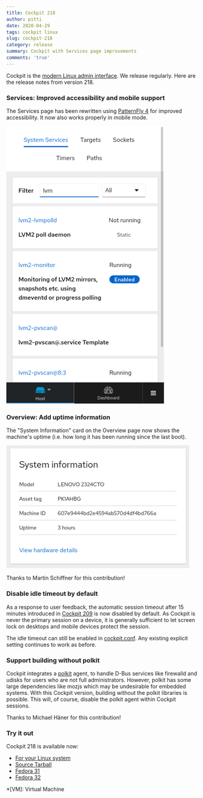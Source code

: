 ```yaml
---
title: Cockpit 218
author: pitti
date: 2020-04-29
tags: cockpit linux
slug: cockpit-218
category: release
summary: Cockpit with Services page improvements
comments: 'true'
---
```


Cockpit is the [modern Linux admin interface](https://cockpit-project.org/). We release regularly. Here are the release notes from version 218.

### Services: Improved accessibility and mobile support

The Services page has been rewritten using [PatternFly 4](https://www.patternfly.org/v4/) for improved accessibility. It now also works properly in mobile mode.

![Services page mobile mode](/images/services-pf4-mobile.png)

### Overview: Add uptime information

The "System Information" card on the Overview page now shows the machine's uptime (i.e. how long it has been running since the last boot).

![Overview uptime](/images/overview-uptime.png)

Thanks to Martin Schiffner for this contribution!

### Disable idle timeout by default

As a response to user feedback, the automatic session timeout after 15 minutes introduced in [Cockpit 209](https://cockpit-project.org/blog/cockpit-209.html) is now disabled by default. As Cockpit is never the primary session on a device, it is generally sufficient to let screen lock on desktops and mobile devices protect the session.

The idle timeout can still be enabled in [cockpit.conf](https://cockpit-project.org/guide/latest/cockpit.conf.5.html). Any existing explicit setting continues to work as before.

### Support building without polkit

Cockpit integrates a [polkit](https://www.freedesktop.org/software/polkit/docs/latest/polkit.8.html) agent, to handle D-Bus services like firewalld and udisks for users who are not full administrators. However, polkit has some large dependencies like mozjs which may be undesirable for embedded systems. With this Cockpit version, building without the polkit libraries is possible. This will, of course, disable the polkit agent within Cockpit sessions.

Thanks to Michael Häner for this contribution!

### Try it out

Cockpit 218 is available now:

 * [For your Linux system](https://cockpit-project.org/running.html)
 * [Source Tarball](https://github.com/cockpit-project/cockpit/releases/tag/218)
 * [Fedora 31](https://bodhi.fedoraproject.org/updates/FEDORA-2020-3404e09362)
 * [Fedora 32](https://bodhi.fedoraproject.org/updates/FEDORA-2020-d3da290f23)

 *[VM]: Virtual Machine
